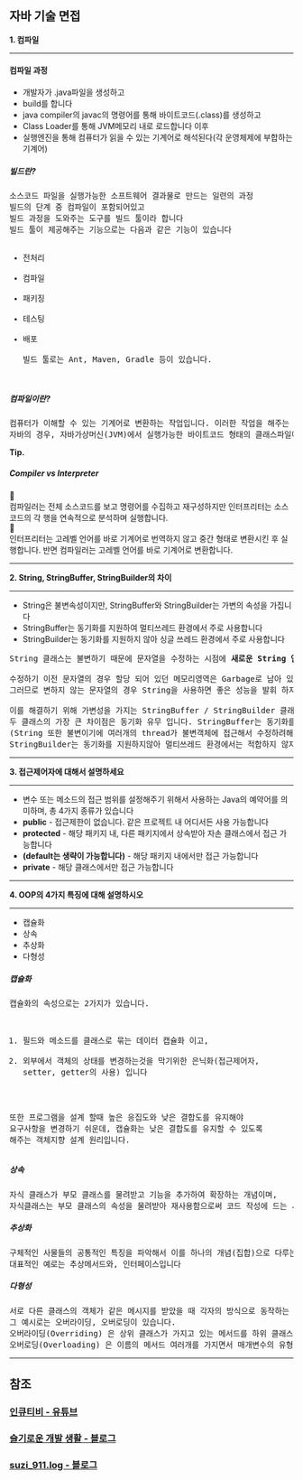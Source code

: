 <h2>자바 기술 면접</h2>
<b>1. 컴파일</b><br>
<hr>
<h4>컴파일 과정</h4>
<ul>
  <li>개발자가 .java파일을 생성하고</li>
  <li>build를 합니다</li>
  <li>java compiler의 javac의 명령어를 통해 바이트코드(.class)를 생성하고</li>
  <li>Class Loader를 통해 JVM메모리 내로 로드합니다 이후</li>
  <li>실행엔진을 통해 컴퓨터가 읽을 수 있는 기계어로 해석된다(각 운영체제에 부합하는 기계어)</li>
</ul>
<h5>빌드란?</h5>
<pre>
소스코드 파일을 실행가능한 소프트웨어 결과물로 만드는 일련의 과정
빌드의 단계 중 컴파일이 포함되어있고
빌드 과정을 도와주는 도구를 빌드 툴이라 합니다
빌드 툴이 제공해주는 기능으로는 다음과 같은 기능이 있습니다
<ul>
<li>전처리</li>
<li>컴파일</li>
<li>패키징</li>
<li>테스팅</li>
<li>배포</li>
빌드 툴로는 Ant, Maven, Gradle 등이 있습니다.
</ul>
</pre>

<h5>컴파일이란?</h5>
<pre>
컴퓨터가 이해할 수 있는 기계어로 변환하는 작업입니다. 이러한 작업을 해주는 프로그램을 가르켜 컴파일러(Compiler)라 합니다.
자바의 경우, 자바가상머신(JVM)에서 실행가능한 바이트코드 형태의 클래스파일이 생성이 됩니다.
</pre>
<strong>Tip.</strong>
<h5>Compiler vs Interpreter</h5>
🤚<br>
컴파일러는 전체 소스코드를 보고 명령어를 수집하고 재구성하지만
인터프리터는 소스코드의 각 행을 연속적으로 분석하며 실행합니다.
<br>
🤚 <br>
인터프리터는 고레벨 언어를 바로 기계어로 번역하지 않고 중간 형태로 변환시킨 후 실행합니다.
반면 컴파일러는 고레벨 언어를 바로 기계어로 변환합니다.
<hr>
<b>2. String, StringBuffer, StringBuilder의 차이 </b>
<hr>
<ul>
  <li>String은 불변속성이지만, StringBuffer와 StringBuilder는 가변의 속성을 가집니다</li>
  <li>StringBuffer는 동기화를 지원하여 멀티쓰레드 환경에서 주로 사용합니다</li>
  <li>StringBuilder는 동기화를 지원하지 않아 싱글 쓰레드 환경에서 주로 사용합니다</li>
</ul>
<pre>
String 클래스는 불변하기 때문에 문자열을 수정하는 시점에 <b>새로운 String 인스턴스</b>가 생성됩니다<br>
수정하기 이전 문자열의 경우 할당 되어 있던 메모리영역은 Garbage로 남아 있다가 GC(garbage collection)에 의해 사라집니다
그러므로 변하지 않는 문자열의 경우 String을 사용하면 좋은 성능을 발휘 하지만 추가 삭제 수정등 연산이 빈번할 경우 String 클래스는 힙 메모리에 많은 Garbage가 생성되어 메모리 부족이 발생 됩니다<br>
이를 해결하기 위해 가변성을 가지는 StringBuffer / StringBuilder 클래스가 도입되었으며, 
두 클래스의 가장 큰 차이점은 동기화 유무 입니다. StringBuffer는 동기화를 지원하여 멀티쓰레드 환경에서 안전하며
(String 또한 불변이기에 여러개의 thread가 불변객체에 접근해서 수정하려해도 수정이 불가능하기때문에 멀티쓰레드 환경에서 안정성이 있습니다)
StringBuilder는 동기화를 지원하지않아 멀티쓰레드 환경에서는 적합하지 않지만, 단일쓰레드에서의 성능은 StringBuffer보다 뛰어납니다
</pre>
<hr>
<b>3. 접근제어자에 대해서 설명하세요</b>
<hr>
<ul>
  <li>변수 또는 메소드의 접근 범위를 설정해주기 위해서 사용하는 Java의 예약어를 의미하며, 총 4가지 종류가 있습니다</li>
  <li><b>public</b> - 접근제한이 없습니다. 같은 프로젝트 내 어디서든 사용 가능합니다</li>
  <li><b>protected</b> - 해당 패키지 내, 다른 패키지에서 상속받아 자손 클래스에서 접근 가능합니다</li>
  <li><b>(default는 생략이 가능합니다)</b> - 해당 패키지 내에서만 접근 가능합니다</li>
  <li><b>private</b> - 해당 클래스에서만 접근 가능합니다</li>
</ul>  
<hr>
<b>4. OOP의 4가지 특징에 대해 설명하시오</b>
<hr>
<ul>
  <li>캡슐화</li>
  <li>상속</li>
  <li>추상화</li>
  <li>다형성</li>
</ul>
<h5>캡슐화</h5>
<pre>
캡슐화의 속성으로는 2가지가 있습니다.

1. 필드와 메소드를 클래스로 묶는 데이터 캡슐화 이고,
2. 외부에서 객체의 상태를 변경하는것을 막기위한 은닉화(접근제어자, setter, getter의 사용) 입니다

또한 프로그램을 설계 할때 높은 응집도와 낮은 결합도를 유지해야 요구사항을 변경하기 쉬운데, 
캡슐화는 낮은 결합도를 유지할 수 있도록 해주는 객체지향 설계 원리입니다.
</pre>
<h5>상속</h5>
<pre>
자식 클래스가 부모 클래스를 물려받고 기능을 추가하여 확장하는 개념이며,
자식클래스는 부모 클래스의 속성을 물려받아 재사용함으로써 코드 작성에 드는 시간과 비용을 높이이는 효과가 있습니다.
</pre>
<h5>추상화</h5>
<pre>
구체적인 사물들의 공통적인 특징을 파악해서 이를 하나의 개념(집합)으로 다루는 것 입니다
대표적인 예로는 추상메서드와, 인터페이스입니다
</pre>
<h5>다형성</h5>
<pre>
서로 다른 클래스의 객체가 같은 메시지를 받았을 때 각자의 방식으로 동작하는 능력이라고 생각합니다.
그 예시로는 오버라이딩, 오버로딩이 있습니다.
오버라이딩(Overriding) 은 상위 클래스가 가지고 있는 메서드를 하위 클래스가 재정의해서 사용하는 기술이고,
오버로딩(Overloading) 은 이름의 메서드 여러개를 가지면서 매개변수의 유형과 개수가 다르도록 하는 기술입니다
</pre>
<hr>
<h2>참조</h2>
<h3><a href="https://www.youtube.com/channel/UCHFz--glnVVP1xBLA-8kltg">인큐티비 - 유튜브</a>
<h3><a href="https://dev-coco.tistory.com">슬기로운 개발 생활 - 블로그</a></h3>
<h3><a href="https://velog.io/@sungsuzi/oop%EC%9D%98-4%EA%B0%80%EC%A7%80-%ED%8A%B9%EC%A7%95">suzi_911.log - 블로그</a></h3>

